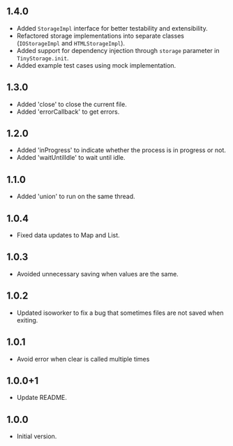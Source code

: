 ## 1.4.0
- Added `StorageImpl` interface for better testability and extensibility.
- Refactored storage implementations into separate classes (`IOStorageImpl` and `HTMLStorageImpl`).
- Added support for dependency injection through `storage` parameter in `TinyStorage.init`.
- Added example test cases using mock implementation.

## 1.3.0
- Added 'close' to close the current file.
- Added 'errorCallback' to get errors.

## 1.2.0
- Added 'inProgress' to indicate whether the process is in progress or not.
- Added 'waitUntilIdle' to wait until idle.

## 1.1.0
- Added 'union' to run on the same thread.

## 1.0.4
- Fixed data updates to Map and List.

## 1.0.3
- Avoided unnecessary saving when values are the same.

## 1.0.2
- Updated isoworker to fix a bug that sometimes files are not saved when exiting.

## 1.0.1
- Avoid error when clear is called multiple times

## 1.0.0+1
- Update README.

## 1.0.0
- Initial version.
